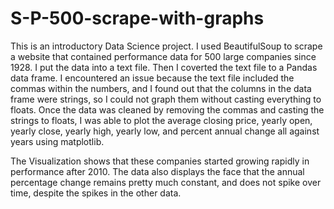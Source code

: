 # S-P-500-scrape-with-graphs
This is an introductory Data Science project. I used BeautifulSoup to scrape a website that contained performance data for 500 large companies since 1928. I put the data into a text file. Then I coverted the text file to a Pandas data frame. I encountered an issue because the text file included the commas within the numbers, and I found out that the columns in the data frame were strings, so I could not graph them without casting everything to floats. Once the data was cleaned by removing the commas and casting the strings to floats, I was able to plot the average closing price, yearly open, yearly close, yearly high, yearly low, and percent annual change all against years using matplotlib. 

The Visualization shows that these companies started growing rapidly in performance after 2010. The data also displays the face that the annual percentage change remains pretty much constant, and does not spike over time, despite the spikes in the other data. 
